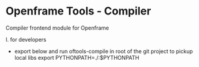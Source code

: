 # Openframe Tools - Compiler

Compiler frontend module for Openframe

I. for developers
- export below and run oftools-compile in root of the git project to pickup local libs
export PYTHONPATH=./:$PYTHONPATH

